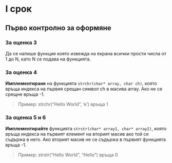 # I срок
## Първо контролно за оформяне

### За оценка 3
Да се напише функция която извежда на екрана всички прости числа от 1 до N,
като N се подава на функцията.

### За оценка 4
**Имплементиране** на функцията ```strchr(char* array, char ch)```, която връща индекса на първия срещан символ ch в масива array. Ако не се срещне връща -1.

> Пример: strchr(“Hello World”, ‘e’) връща 1

### За оценка 5 и 6
**Имплементирайте** функцията ```strstr(char* array1, char* array2)```, която връща индекса на първият елемент на вторият масив ако той се съдържа в него. Ако вторият масив не се съдържа в първият функцията връща -1.

> Пример: strstr(“Hello World”, “Hello”) връща 0
